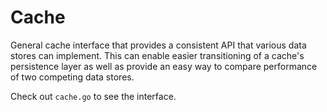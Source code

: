 # Cache

General cache interface that provides a consistent API that various data stores can implement. This can enable easier transitioning of a cache's persistence layer as well as provide an easy way to compare performance of two competing data stores.

Check out `cache.go` to see the interface.
